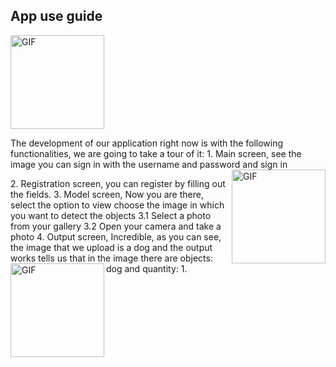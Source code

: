 ## App use guide
<img  align="center"  alt="GIF" width="150"  src="https://github.com/Seed-Tech/what_do_i_see/blob/main/assets_for_readme/Homescreen.jpeg"/>
</p>
The development of our application right now is with the following functionalities, we are going to take a tour of it:
1. Main screen, see the image you can sign in with the username and password and sign in
<img  align="right"  alt="GIF" width="150"  src="https://github.com/Seed-Tech/what_do_i_see/blob/main/assets_for_readme/Modelscreen.jpeg"/>
</p>
2. Registration screen, you can register by filling out the fields.
3. Model screen, Now you are there, select the option to view choose the image in which you want to detect the objects
3.1 Select a photo from your gallery
3.2 Open your camera and take a photo
4. Output screen, Incredible, as you can see, the image that we upload is a dog and the output works tells us that in the image there are objects: dog and quantity: 1.
<img  align="left"  alt="GIF" width="150"  src="https://github.com/Seed-Tech/what_do_i_see/blob/main/assets_for_readme/Output.jpeg"/>
</p>
